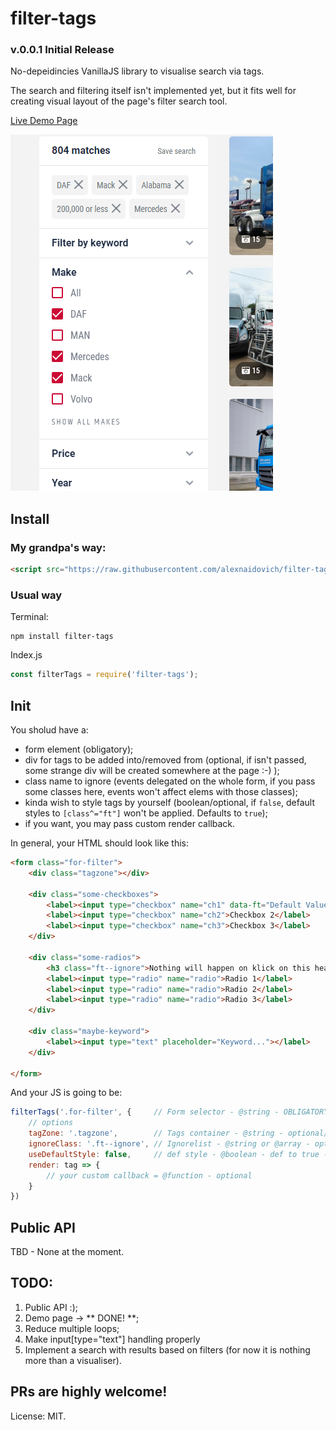 # filter-tags

### v.0.0.1 Initial Release

No-depeidincies VanillaJS library to visualise search via tags.

The search and filtering itself isn't implemented yet, but it fits well for creating visual layout of the page's filter search tool.

[Live Demo Page](https://alexnaidovich.github.io/filter-tags/)

![how it looks](https://raw.githubusercontent.com/alexnaidovich/filter-tags/master/screenshots/01.PNG)

## Install

### My grandpa's way:

```html
<script src="https://raw.githubusercontent.com/alexnaidovich/filter-tags/master/filter-tags.js"></script>
```

### Usual way
Terminal:
```
npm install filter-tags
```
Index.js
```javascript
const filterTags = require('filter-tags');
```

## Init

You sholud have a:
  * form element (obligatory);
  * div for tags to be added into/removed from (optional, if isn't passed, some strange div will be created somewhere at the page :-) );
  * class name to ignore (events delegated on the whole form, if you pass some classes here, events won't affect elems with those classes);
  * kinda wish to style tags by yourself (boolean/optional, if ```false```, default styles to ```[class^="ft"]``` won't be applied. Defaults to ```true```);
  * if you want, you may pass custom render callback.

In general, your HTML should look like this:

```html
<form class="for-filter">
    <div class="tagzone"></div>

    <div class="some-checkboxes">
        <label><input type="checkbox" name="ch1" data-ft="Default Value">Checkbox 1</label>
        <label><input type="checkbox" name="ch2">Checkbox 2</label>
        <label><input type="checkbox" name="ch3">Checkbox 3</label>
    </div>

    <div class="some-radios">
        <h3 class="ft--ignore">Nothing will happen on klick on this heading</h3>
        <label><input type="radio" name="radio">Radio 1</label>
        <label><input type="radio" name="radio">Radio 2</label>
        <label><input type="radio" name="radio">Radio 3</label>
    </div>

    <div class="maybe-keyword">
        <label><input type="text" placeholder="Keyword..."></label> 
    </div>

</form>
```

And your JS is going to be:
```javascript
filterTags('.for-filter', {     // Form selector - @string - OBLIGATORY
    // options
    tagZone: '.tagzone',        // Tags container - @string - optional/preferred
    ignoreClass: '.ft--ignore', // Ignorelist - @string or @array - optional 
    useDefaultStyle: false,     // def style - @boolean - def to true - optional
    render: tag => {
        // your custom callback = @function - optional
    }
})
```

## Public API

TBD - None at the moment.

## TODO: 

  1. Public API :);
  2. Demo page -> ** DONE! **;
  3. Reduce multiple loops;
  4. Make input[type="text"] handling properly
  5. Implement a search with results based on filters (for now it is nothing more than a visualiser).

## PRs are highly welcome!

License: MIT.
